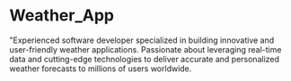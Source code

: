 # Weather_App
"Experienced software developer specialized in building innovative and user-friendly weather applications. Passionate about leveraging real-time data and cutting-edge technologies to deliver accurate and personalized weather forecasts to millions of users worldwide. 
